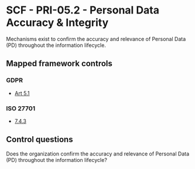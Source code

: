 # SCF - PRI-05.2 - Personal Data Accuracy & Integrity
Mechanisms exist to confirm the accuracy and relevance of Personal Data (PD) throughout the information lifecycle.
## Mapped framework controls
### GDPR
- [Art 5.1](../gdpr/art5.md#Article-51)
  
### ISO 27701
- [7.4.3](../iso27701/743.md)
  
## Control questions
Does the organization confirm the accuracy and relevance of Personal Data (PD) throughout the information lifecycle?
  